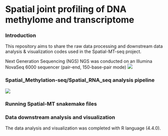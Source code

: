 # Spatial joint profiling of DNA methylome and transcriptome
### Introduction
This repository aims to share the raw data processing and downstream data analysis & visualization codes used in the Spatial-MT-seq project.

Next Generation Sequencing (NGS) NGS was conducted on an Illumina NovaSeq 6000 sequencer (pair-end, 150-base-pair mode)
![]( https://github.com/zhou-lab/Spatial-MT-seq-2024/blob/ea6589f2ce5ea9fc3a55fe506de7e67b97ec7cd0/workflow/Experiment_pipeline.jpg)

### Spatial_Methylation-seq/Spatial_RNA_seq analysis pipeline
![]( https://github.com/zhou-lab/Spatial-MT-seq-2024/blob/ea6589f2ce5ea9fc3a55fe506de7e67b97ec7cd0/workflow/Analysis_pipeline.jpg)

### Running Spatial-MT snakemake files

### Data downstream analysis and visualization
The data analysis and visualization was completed with R language (4.4.0). 

